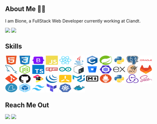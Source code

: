 ## About Me  🐱‍💻
  I am Bione, a FullStack Web Developer currently working at Ciandt.
  <div> 
   <img height="180em" src="https://github-readme-stats.vercel.app/api?username=bioneoficial&show_icons=true&theme=dark&include_all_commits=true&count_private=true"/>
   <img height="180em" src="https://github-readme-stats.vercel.app/api/top-langs/?username=bioneoficial&layout=compact&langs_count=7&card_width=255&theme=dark"/>
  </div>
  
## Skills
<div> 
  <img align="center" alt="Bione-HTML" height="30" width="40" src="https://raw.githubusercontent.com/devicons/devicon/master/icons/html5/html5-original.svg">
  <img align="center" alt="Bione-CSS" height="30" width="40" src="https://raw.githubusercontent.com/devicons/devicon/master/icons/css3/css3-original.svg">
  <img align="center" alt="Bione-Bs" height="30" width="40" src="https://raw.githubusercontent.com/devicons/devicon/master/icons/bootstrap/bootstrap-original.svg">
  <img align="center" alt="Bione-Js" height="30" width="40" src="https://raw.githubusercontent.com/devicons/devicon/master/icons/javascript/javascript-plain.svg">  
  <img align="center" alt="Bione-React" height="30" width="40" src="https://raw.githubusercontent.com/devicons/devicon/master/icons/react/react-original.svg">
  <img align="center" alt="Bione-Java" height="30" width="40" src="https://raw.githubusercontent.com/devicons/devicon/master/icons/java/java-original.svg">
  <img align="center" alt="Bione-C" height="30" width="40" src="https://raw.githubusercontent.com/devicons/devicon/master/icons/c/c-original.svg">
  <img align="center" alt="Bione-Spring" height="30" width="40" src="https://github.com/devicons/devicon/blob/master/icons/spring/spring-original.svg">
  <img align="center" alt="Bione-Spring" height="30" width="40" src="https://github.com/devicons/devicon/blob/master/icons/python/python-original.svg">
  <img align="center" alt="Bione-postgresql" height="30" width="40" src="https://raw.githubusercontent.com/devicons/devicon/1119b9f84c0290e0f0b38982099a2bd027a48bf1/icons/postgresql/postgresql-original.svg">
  <img align="center" alt="Bione-Oracle" height="30" width="40" src="https://raw.githubusercontent.com/devicons/devicon/master/icons/oracle/oracle-original.svg">
  <img align="center" alt="Bione-mysql" height="30" width="40" src="https://raw.githubusercontent.com/devicons/devicon/master/icons/mysql/mysql-original.svg">
  <img align="center" alt="Bione-Node" height="30" width="40" src="https://raw.githubusercontent.com/devicons/devicon/1119b9f84c0290e0f0b38982099a2bd027a48bf1/icons/nodejs/nodejs-original.svg">
  <img align="center" alt="Bione-Typescript" height="30" width="40" src="https://raw.githubusercontent.com/devicons/devicon/1119b9f84c0290e0f0b38982099a2bd027a48bf1/icons/typescript/typescript-original.svg">
  <img align="center" alt="Bione-NPM" height="30" width="40" src="https://raw.githubusercontent.com/devicons/devicon/1119b9f84c0290e0f0b38982099a2bd027a48bf1/icons/npm/npm-original-wordmark.svg">
  <img align="center" alt="Bione-arduino" height="30" width="40" src="https://raw.githubusercontent.com/devicons/devicon/master/icons/arduino/arduino-original.svg">
  <img align="center" alt="Bione-bash" height="30" width="40" src="https://raw.githubusercontent.com/devicons/devicon/master/icons/bash/bash-original.svg">
  <img align="center" alt="Bione-bitbucket" height="30" width="40" src="https://raw.githubusercontent.com/devicons/devicon/master/icons/bitbucket/bitbucket-original.svg">
  <img align="center" alt="Bione-eslint" height="30" width="40" src="https://raw.githubusercontent.com/devicons/devicon/master/icons/eslint/eslint-original.svg">
  <img align="center" alt="Bione-express" height="30" width="40" src="https://raw.githubusercontent.com/devicons/devicon/master/icons/express/express-original.svg">
  <img align="center" alt="Bione-gcc" height="30" width="40" src="https://raw.githubusercontent.com/devicons/devicon/master/icons/gcc/gcc-original.svg">
  <img align="center" alt="Bione-gitlab" height="30" width="40" src="https://raw.githubusercontent.com/devicons/devicon/master/icons/gitlab/gitlab-original.svg">
  <img align="center" alt="Bione-git" height="30" width="40" src="https://raw.githubusercontent.com/devicons/devicon/master/icons/git/git-original.svg">
  <img align="center" alt="Bione-github" height="30" width="40" src="https://raw.githubusercontent.com/devicons/devicon/master/icons/github/github-original.svg">
  <img align="center" alt="Bione-jetbrains" height="30" width="40" src="https://raw.githubusercontent.com/devicons/devicon/master/icons/jetbrains/jetbrains-original.svg">
  <img align="center" alt="Bione-jquery" height="30" width="40" src="https://raw.githubusercontent.com/devicons/devicon/master/icons/jquery/jquery-original.svg">
  <img align="center" alt="Bione-k3s" height="30" width="40" src="https://raw.githubusercontent.com/devicons/devicon/master/icons/k3s/k3s-original.svg">
  <img align="center" alt="Bione-materialui" height="30" width="40" src="https://raw.githubusercontent.com/devicons/devicon/master/icons/materialui/materialui-original.svg">
  <img align="center" alt="Bione-markdown" height="30" width="40" src="https://raw.githubusercontent.com/devicons/devicon/master/icons/markdown/markdown-original.svg">
    <img align="center" alt="Bione-prometheus" height="30" width="40" src="https://raw.githubusercontent.com/devicons/devicon/master/icons/prometheus/prometheus-original.svg">
    <img align="center" alt="Bione-python" height="30" width="40" src="https://raw.githubusercontent.com/devicons/devicon/master/icons/python/python-original.svg">
    <img align="center" alt="Bione-redux" height="30" width="40" src="https://raw.githubusercontent.com/devicons/devicon/master/icons/redux/redux-original.svg">
    <img align="center" alt="Bione-sass" height="30" width="40" src="https://raw.githubusercontent.com/devicons/devicon/master/icons/sass/sass-original.svg">
   <img align="center" alt="Bione-yarn" height="30" width="40" src="https://raw.githubusercontent.com/devicons/devicon/master/icons/yarn/yarn-original.svg">
   <img align="center" alt="Bione-webpack" height="30" width="40" src="https://raw.githubusercontent.com/devicons/devicon/master/icons/webpack/webpack-original.svg">
   <img align="center" alt="Bione-tailwindcss" height="30" width="40" src="https://raw.githubusercontent.com/devicons/devicon/master/icons/tailwindcss/tailwindcss-plain.svg">
   <img align="center" alt="Bione-terraform" height="30" width="40" src="https://raw.githubusercontent.com/devicons/devicon/master/icons/terraform/terraform-original.svg">
   <img align="center" alt="Bione-kubernetes" height="30" width="40" src="https://raw.githubusercontent.com/devicons/devicon/master/icons/kubernetes/kubernetes-plain.svg">
   <img align="center" alt="Bione-docker" height="30" width="40" src="https://raw.githubusercontent.com/devicons/devicon/master/icons/docker/docker-original.svg">
  </div>

## Reach Me Out
<a href="https://www.linkedin.com/in/joao-bione/" target="_blank"><img src="https://img.shields.io/badge/-LinkedIn-%230077B5?style=for-the-badge&logo=linkedin&logoColor=white" ></a> 
<a href = "mailto:joaobione@id.uff.br"><img src="https://img.shields.io/badge/-Gmail-%23333?style=for-the-badge&logo=gmail&logoColor=white" target="_blank"></a>

<!--
**bioneoficial/bioneoficial** is a ✨ _special_ ✨ repository because its `README.md` (this file) appears on your GitHub profile.

Here are some ideas to get you started:

- 🔭 I’m currently working on ...
- 🌱 I’m currently learning ...
- 👯 I’m looking to collaborate on ...
- 🤔 I’m looking for help with ...
- 💬 Ask me about ...
- 📫 How to reach me: ...
- 😄 Pronouns: ...
- ⚡ Fun fact: ...
-->
